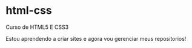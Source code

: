 # html-css
Curso de HTML5 E CSS3

Estou aprendendo a criar sites e agora vou gerenciar meus reposítorios!
